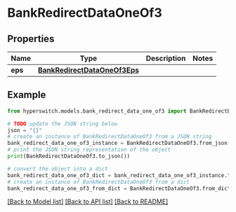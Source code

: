 # BankRedirectDataOneOf3


## Properties

Name | Type | Description | Notes
------------ | ------------- | ------------- | -------------
**eps** | [**BankRedirectDataOneOf3Eps**](BankRedirectDataOneOf3Eps.md) |  | 

## Example

```python
from hyperswitch.models.bank_redirect_data_one_of3 import BankRedirectDataOneOf3

# TODO update the JSON string below
json = "{}"
# create an instance of BankRedirectDataOneOf3 from a JSON string
bank_redirect_data_one_of3_instance = BankRedirectDataOneOf3.from_json(json)
# print the JSON string representation of the object
print(BankRedirectDataOneOf3.to_json())

# convert the object into a dict
bank_redirect_data_one_of3_dict = bank_redirect_data_one_of3_instance.to_dict()
# create an instance of BankRedirectDataOneOf3 from a dict
bank_redirect_data_one_of3_from_dict = BankRedirectDataOneOf3.from_dict(bank_redirect_data_one_of3_dict)
```
[[Back to Model list]](../README.md#documentation-for-models) [[Back to API list]](../README.md#documentation-for-api-endpoints) [[Back to README]](../README.md)


